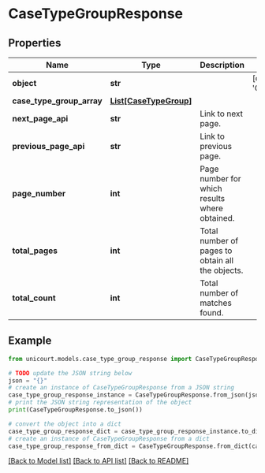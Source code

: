# CaseTypeGroupResponse


## Properties

Name | Type | Description | Notes
------------ | ------------- | ------------- | -------------
**object** | **str** |  | [default to 'CaseTypeGroupResponse']
**case_type_group_array** | [**List[CaseTypeGroup]**](CaseTypeGroup.md) |  | 
**next_page_api** | **str** | Link to next page. | 
**previous_page_api** | **str** | Link to previous page. | 
**page_number** | **int** | Page number for which results where obtained. | 
**total_pages** | **int** | Total number of pages to obtain all the objects. | 
**total_count** | **int** | Total number of matches found. | 

## Example

```python
from unicourt.models.case_type_group_response import CaseTypeGroupResponse

# TODO update the JSON string below
json = "{}"
# create an instance of CaseTypeGroupResponse from a JSON string
case_type_group_response_instance = CaseTypeGroupResponse.from_json(json)
# print the JSON string representation of the object
print(CaseTypeGroupResponse.to_json())

# convert the object into a dict
case_type_group_response_dict = case_type_group_response_instance.to_dict()
# create an instance of CaseTypeGroupResponse from a dict
case_type_group_response_from_dict = CaseTypeGroupResponse.from_dict(case_type_group_response_dict)
```
[[Back to Model list]](../README.md#documentation-for-models) [[Back to API list]](../README.md#documentation-for-api-endpoints) [[Back to README]](../README.md)


